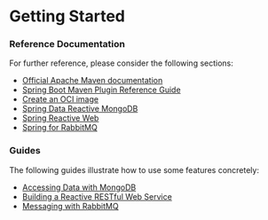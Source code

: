 # Getting Started

### Reference Documentation
For further reference, please consider the following sections:

* [Official Apache Maven documentation](https://maven.apache.org/guides/index.html)
* [Spring Boot Maven Plugin Reference Guide](https://docs.spring.io/spring-boot/docs/3.2.0/maven-plugin/reference/html/)
* [Create an OCI image](https://docs.spring.io/spring-boot/docs/3.2.0/maven-plugin/reference/html/#build-image)
* [Spring Data Reactive MongoDB](https://docs.spring.io/spring-boot/docs/3.2.0/reference/htmlsingle/index.html#data.nosql.mongodb)
* [Spring Reactive Web](https://docs.spring.io/spring-boot/docs/3.2.0/reference/htmlsingle/index.html#web.reactive)
* [Spring for RabbitMQ](https://docs.spring.io/spring-boot/docs/3.2.0/reference/htmlsingle/index.html#messaging.amqp)

### Guides
The following guides illustrate how to use some features concretely:

* [Accessing Data with MongoDB](https://spring.io/guides/gs/accessing-data-mongodb/)
* [Building a Reactive RESTful Web Service](https://spring.io/guides/gs/reactive-rest-service/)
* [Messaging with RabbitMQ](https://spring.io/guides/gs/messaging-rabbitmq/)

